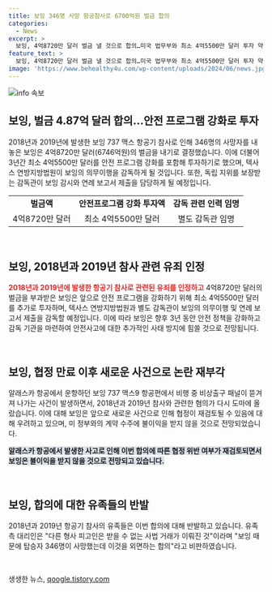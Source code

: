 ```yaml
---
title: 보잉 346명 사망 항공참사로 6700억원 벌금 합의
categories:
  - News
excerpt: >
  보잉, 4억8720만 달러 벌금 낼 것으로 합의…미국 법무부와 최소 4억5500만 달러 투자 약속 항공기 참사로 346명 사망, 보잉은 유죄 인정하며 미 정부 계약 불이익 없도록 약속. 2018년, 2019년 참사 관련 직원, 임원들 형사처벌은 면책 아니라고 NYT 보도. 보잉은 미계약상 불이익 우려한 것으로 전해져, 유족들은 합의에 반대하며 법정에서 결과 기대 중. 2021년 알래스카 항공 사건으로 합의 재검토 예정, 벌금액과 배상금도 변동될 수 있다고 전해져.
feature_text: >
  보잉, 4억8720만 달러 벌금 낼 것으로 합의…미국 법무부와 최소 4억5500만 달러 투자 약속 항공기 참사로 346명 사망, 보잉은 유죄 인정하며 미 정부 계약 불이익 없도록 약속. 2018년, 2019년 참사 관련 직원, 임원들 형사처벌은 면책 아니라고 NYT 보도. 보잉은 미계약상 불이익 우려한 것으로 전해져, 유족들은 합의에 반대하며 법정에서 결과 기대 중. 2021년 알래스카 항공 사건으로 합의 재검토 예정, 벌금액과 배상금도 변동될 수 있다고 전해져.
image: 'https://www.behealthy4u.com/wp-content/uploads/2024/06/news.jpg'
---
```


<p><img src="https://www.behealthy4u.com/wp-content/uploads/2024/06/news.jpg" alt="info 속보" /></p>

<h2 data-ke-size="size26">보잉, 벌금 4.87억 달러 합의…안전 프로그램 강화로 투자</h2>

<p data-ke-size="size16">2018년과 2019년에 발생한 보잉 737 맥스 항공기 참사로 인해 346명의 사망자를 내놓은 보잉은 4억8720만 달러(6746억원)의 벌금을 내기로 결정했습니다. 이에 더불어 3년간 최소 4억5500만 달러를 안전 프로그램 강화를 포함해 투자하기로 했으며, 텍사스 연방지방법원이 보잉의 의무이행을 감독하게 될 것입니다. 또한, 독립 지위를 보장받는 감독관이 보잉 감시와 연례 보고서 제출을 담당하게 될 예정입니다.</p>

<table>
    <tr>
        <td style="text-align: center; height: 17px;"><b>벌금액</b></td>
        <td style="text-align: center; height: 17px;"><b>안전프로그램 강화 투자액</b></td>
        <td style="text-align: center; height: 17px;"><b>감독 관련 인력 임명</b></td>
    </tr>
    <tr>
        <td style="text-align: center; height: 17px;">4억8720만 달러</td>
        <td style="text-align: center; height: 17px;">최소 4억5500만 달러</td>
        <td style="text-align: center; height: 17px;">별도 감독관 임명</td>
    </tr>
</table>

<p data-ke-size="size16">&nbsp;</p>

<h2 data-ke-size="size26">보잉, 2018년과 2019년 참사 관련 유죄 인정</h2>

<p data-ke-size="size16"><b><span style="color: #ee2323;">2018년과 2019년에 발생한 항공기 참사로 관련된 유죄를 인정하고</span></b> 4억8720만 달러의 벌금을 부과받은 보잉은 앞으로 안전 프로그램을 강화하기 위해 최소 4억5500만 달러를 추가로 투자하며, 텍사스 연방지방법원과 별도 감독관이 보잉의 의무이행 및 연례 보고서 제출을 감독할 예정입니다. 이에 따라 보잉은 향후 3년 동안 안전 정책을 강화하고 감독 기관을 마련하여 안전사고에 대한 추가적인 사태 방지에 힘쓸 것으로 전망됩니다.</p>

<p data-ke-size="size16">&nbsp;</p>

<h2 data-ke-size="size26">보잉, 협정 만료 이후 새로운 사건으로 논란 재부각</h2>

<p data-ke-size="size16">알래스카 항공에서 운항하던 보잉 737 맥스9 항공편에서 비행 중 비상출구 패널이 뜯겨져 나가는 사건이 발생하면서, 2018년과 2019년 참사와 관련한 혐의가 다시 도마에 올랐습니다. 이에 대해 보잉은 앞으로 새로운 사건으로 인해 협정이 재검토될 수 있음에 대해 우려하고 있으며, 미 정부와의 계약 수주에 불이익을 받지 않을 것으로 전망되었습니다.</p>

<p data-ke-size="size16"><b><span style="background-color: #21538527;">알래스카 항공에서 발생한 사고로 인해 이번 합의에 따른 협정 위반 여부가 재검토되면서 보잉은 불이익을 받지 않을 것으로 전망되고 있습니다.</span></b></p>

<p data-ke-size="size16">&nbsp;</p>

<h2 data-ke-size="size26">보잉, 합의에 대한 유족들의 반발</h2>

<p data-ke-size="size16">2018년과 2019년 항공기 참사의 유족들은 이번 합의에 대해 반발하고 있습니다. 유족 측 대리인은 "다른 형사 피고인은 받을 수 없는 사법 거래가 이뤄진 것"이라며 "보잉 때문에 탑승자 346명이 사망했는데 이것을 외면하는 합의"라고 비판하였습니다.</p>

<p data-ke-size="size16">&nbsp;</p>
생생한 뉴스, <a href="https://qoogle.tistory.com" rel="dofollow">qoogle.tistory.com</a>


